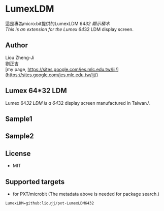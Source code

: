 # LumexLDM

這是專為micro:bit提供的LumexLDM 64*32 顯示積木\
This is an extension for the Lumex 64*32 LDM display screen.

## Author
Liou Zheng-Ji\
劉正吉\
[my page, https://sites.google.com/jes.mlc.edu.tw/ljj/](https://sites.google.com/jes.mlc.edu.tw/ljj/)

## Lumex 64*32 LDM
Lumex 64*32 LDM is a 64*32 display screen manufactured in Taiwan.\

## Sample1

## Sample2

## License

* MIT

## Supported targets

* for PXT/microbit
(The metadata above is needed for package search.)

```package
LumexLDM=github:lioujj/pxt-LumexLDM6432
```

